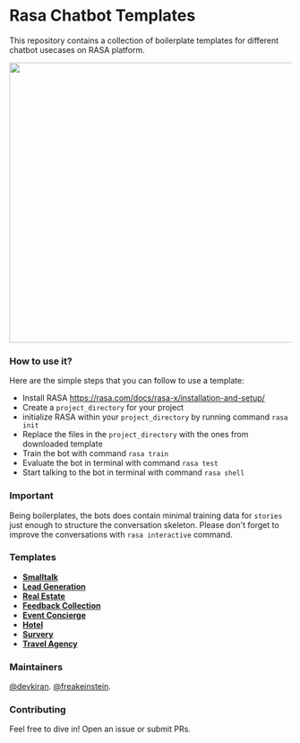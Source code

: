 # Rasa Chatbot Templates

This repository contains a collection of boilerplate templates for different chatbot usecases on RASA platform.

<p align="center"><img src="https://i.ibb.co/Vpd6x6V/Rasa-Chatbot-Templates.png" width="1000" height="500"></p>

### How to use it?
Here are the simple steps that you can follow to use a template:
* Install RASA https://rasa.com/docs/rasa-x/installation-and-setup/ 
* Create a `project_directory` for your project
* initialize RASA within your `project_directory` by running command `rasa init` 
* Replace the files in the `project_directory` with the ones from downloaded template
* Train the bot with command `rasa train`
* Evaluate the bot in terminal with command `rasa test`
* Start talking to the bot in terminal with command `rasa shell` 

### Important
Being boilerplates, the bots does contain minimal training data for `stories` just enough to structure the conversation skeleton. Please don't forget to improve the conversations with `rasa interactive` command.

### Templates
- **[Smalltalk](https://github.com/cedextech/Rasa-Chatbot-Templates/tree/master/01_smalltalk_bot)**
- **[Lead Generation](https://github.com/cedextech/Rasa-Chatbot-Templates/tree/master/02_lead_bot)**
- **[Real Estate](https://github.com/cedextech/Rasa-Chatbot-Templates/tree/master/03_real_estate_bot)**
- **[Feedback Collection](https://github.com/cedextech/Rasa-Chatbot-Templates/tree/master/04_feedback_bot)**
- **[Event Concierge](https://github.com/cedextech/Rasa-Chatbot-Templates/tree/master/05_event_bot)**
- **[Hotel](https://github.com/cedextech/Rasa-Chatbot-Templates/tree/master/06_hotel_bot)**
- **[Survery](https://github.com/cedextech/Rasa-Chatbot-Templates/tree/master/07_survey_bot)**
- **[Travel Agency](https://github.com/cedextech/Rasa-Chatbot-Templates/tree/master/08_travel_agency_bot)**

### Maintainers
[@devkiran](https://github.com/devkiran).
[@freakeinstein](https://github.com/freakeinstein).

### Contributing
Feel free to dive in! Open an issue or submit PRs.
